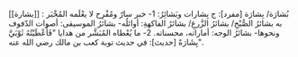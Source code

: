 
[[بشارة]] : بُشارَة/ بِشارَة [مفرد]: ج بِشارات وبَشائِرُ:
1- خبر سارّ ومُفْرِح لا يعْلَمه المُخْبَر به بشائرُ الصُّبْحِ/ بشائرُ الزَّرعِ/ بشائرُ الفاكهةِ: أوائلُه- بشائرُ الموسيقى: أصوات الدّفوف ونحوها- بشائرُ الوجه: أماراته، محسناته.
2- ما يُعْطاه المُبَشَّر من هدايا "فَأَعْطَيْتُهُ ثَوْبَيَّ بِشَارَةً [حديث]: في حديث توبة كعب بن مالك رضي الله عنه".